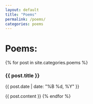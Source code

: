 ```yaml
---
layout: default
title: "Poems"
permalink: /poems/
categories: poems
---
```

# Poems:

{% for post in site.categories.poems %}
### {{ post.title }}
{{ post.date | date: "%B %d, %Y" }}

{{ post.content }}
{% endfor %}
